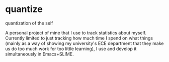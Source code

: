 # quantize
quantization of the self

A personal project of mine that I use to track statistics about myself. Currently limited to just tracking how much time I spend on what things (mainly as a way of showing my university's ECE department that they make us do too much work for too little learning), I use and develop it simultaneously in Emacs+SLIME.
